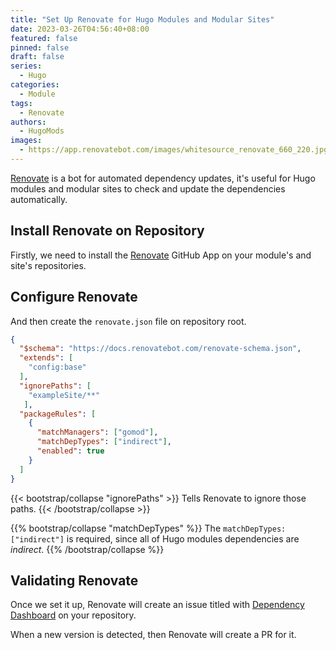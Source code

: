 ```yaml
---
title: "Set Up Renovate for Hugo Modules and Modular Sites"
date: 2023-03-26T04:56:40+08:00
featured: false
pinned: false
draft: false
series:
  - Hugo
categories:
  - Module
tags:
  - Renovate
authors:
  - HugoMods
images:
  - https://app.renovatebot.com/images/whitesource_renovate_660_220.jpg?width=660&height=220
---
```


[Renovate](https://docs.renovatebot.com/) is a bot for automated dependency updates, it's useful for Hugo modules and modular sites to check and update the dependencies automatically.

<!--more-->

## Install Renovate on Repository

Firstly, we need to install the [Renovate](https://github.com/apps/renovate) GitHub App on your module's and site's repositories.

## Configure Renovate

And then create the `renovate.json` file on repository root.

```json
{
  "$schema": "https://docs.renovatebot.com/renovate-schema.json",
  "extends": [
    "config:base"
  ],
  "ignorePaths": [
    "exampleSite/**"
   ],
  "packageRules": [
    {
      "matchManagers": ["gomod"],
      "matchDepTypes": ["indirect"],
      "enabled": true
    }
  ]
}
```

{{< bootstrap/collapse "ignorePaths" >}}
Tells Renovate to ignore those paths.
{{< /bootstrap/collapse >}}

{{% bootstrap/collapse "matchDepTypes" %}}
The `matchDepTypes: ["indirect"]` is required, since all of Hugo modules dependencies are *indirect*.
{{% /bootstrap/collapse %}}

## Validating Renovate

Once we set it up, Renovate will create an issue titled with [Dependency Dashboard](https://github.com/hugomods/site/issues/5) on your repository.

When a new version is detected, then Renovate will create a PR for it.
